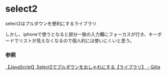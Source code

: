 # select2

select2はプルダウンを便利にするライブラリ

しかし、iphoneで使うとなると部分一致の入力欄にフォーカスが行き、キーボードでリストが見えなくなるので個人的には使いにくいと思う。

### 参照

[【JavaScript】Select2でプルダウンをおしゃれにする【ライブラリ】 \- Qiita](https://qiita.com/mtanabe/items/c324a2d4a8de8d1595e4)